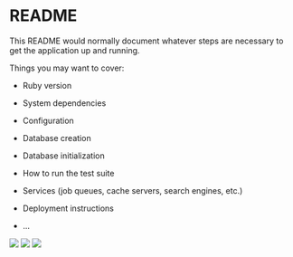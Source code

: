 # README

This README would normally document whatever steps are necessary to get the
application up and running.

Things you may want to cover:

* Ruby version

* System dependencies

* Configuration

* Database creation

* Database initialization

* How to run the test suite

* Services (job queues, cache servers, search engines, etc.)

* Deployment instructions

* ...

![](https://github.com/hy01n/baedalgeek-techclub-backend/blob/main/submit1.png)
![](https://github.com/hy01n/baedalgeek-techclub-backend/blob/main/submit2.png)
![](https://github.com/hy01n/baedalgeek-techclub-backend/blob/main/submit3.png)
